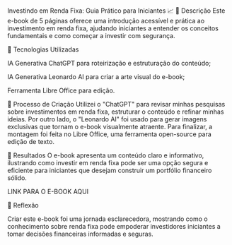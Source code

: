 Investindo em Renda Fixa: Guia Prático para Iniciantes 📈
📒 Descrição
Este e-book de 5 páginas oferece uma introdução acessível e prática ao investimento em renda fixa, ajudando iniciantes a entender os conceitos fundamentais e como começar a investir com segurança.

🤖 Tecnologias Utilizadas

IA Generativa ChatGPT para roteirização e estruturação do conteúdo;

IA Generativa Leonardo AI para criar a arte visual do e-book;

Ferramenta Libre Office para edição.

🧐 Processo de Criação
Utilizei o "ChatGPT" para revisar minhas pesquisas sobre investimentos em renda fixa, estruturar o conteúdo e refinar minhas ideias. Por outro lado, o "Leonardo AI" foi usado para gerar imagens exclusivas que tornam o e-book visualmente atraente. Para finalizar, a montagem foi feita no Libre Office, uma ferramenta open-source para edição de texto.

🚀 Resultados
O e-book apresenta um conteúdo claro e informativo, ilustrando como investir em renda fixa pode ser uma opção segura e eficiente para iniciantes que desejam construir um portfólio financeiro sólido.

LINK PARA O E-BOOK AQUI

💭 Reflexão

Criar este e-book foi uma jornada esclarecedora, mostrando como o conhecimento sobre renda fixa pode empoderar investidores iniciantes a tomar decisões financeiras informadas e seguras.
